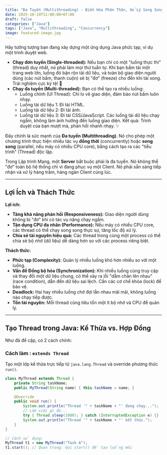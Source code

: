 ```yaml
---
title: "Đa Tuyến (Multithreading) - Biến Hóa Phân Thân, Xử Lý Song Song"
date: 2025-10-19T11:00:00+07:00
draft: false
categories: ["Java"]
tags: ["Java", "Multithreading", "Concurrency"]
image: featured-image.jpg
---
```


Hãy tưởng tượng bạn đang xây dựng một ứng dụng Java phức tạp, ví dụ một trình duyệt web.

* **Chạy đơn tuyến (Single-threaded):** Nếu bạn chỉ có một "luồng thực thi" (thread) duy nhất, nó phải làm mọi thứ tuần tự. Khi bạn bấm tải một trang web lớn, luồng đó bận rộn tải dữ liệu, và toàn bộ giao diện người dùng (các nút bấm, thanh cuộn) sẽ bị "đơ" (freeze) cho đến khi tải xong. Trải nghiệm cực kỳ tệ! 🥶
* **Chạy đa tuyến (Multi-threaded):** Bạn có thể tạo ra nhiều luồng:
    * Luồng chính (UI Thread): Chỉ lo vẽ giao diện, đảm bảo nút bấm luôn nhạy.
    * Luồng tải dữ liệu 1: Đi tải HTML.
    * Luồng tải dữ liệu 2: Đi tải ảnh.
    * Luồng tải dữ liệu 3: Đi tải CSS/JavaScript.
    Các luồng tải dữ liệu chạy ngầm, không làm ảnh hưởng đến luồng giao diện. Kết quả: Trình duyệt của bạn mượt mà, phản hồi nhanh nhạy. ✨

Đây chính là sức mạnh của **Đa tuyến (Multithreading)**. Nó cho phép một chương trình thực hiện nhiều tác vụ **đồng thời** (concurrently) hoặc **song song** (parallel, nếu máy có nhiều CPU core), bằng cách tạo ra các "tiểu trình" (Thread) độc lập.

Trong Lập trình Mạng, một **Server** bắt buộc phải là đa tuyến. Nó không thể "đơ" toàn bộ hệ thống chỉ vì đang phục vụ một Client. Nó phải sẵn sàng tiếp nhận và xử lý hàng trăm, hàng ngàn Client cùng lúc.

***

## Lợi Ích và Thách Thức

**Lợi ích:**
* **Tăng khả năng phản hồi (Responsiveness):** Giao diện người dùng không bị "đơ" khi có tác vụ nặng chạy ngầm.
* **Tận dụng CPU đa nhân (Performance):** Nếu máy có nhiều CPU core, các thread có thể chạy song song thực sự, tăng tốc độ xử lý.
* **Chia sẻ tài nguyên hiệu quả:** Các thread trong cùng một process có thể chia sẻ bộ nhớ (dữ liệu) dễ dàng hơn so với các process riêng biệt.

**Thách thức:**
* **Phức tạp (Complexity):** Quản lý nhiều luồng khó hơn nhiều so với một luồng.
* **Vấn đề Đồng bộ hóa (Synchronization):** Khi nhiều luồng cùng truy cập và thay đổi một dữ liệu chung, có thể xảy ra lỗi "dẫm chân lên nhau" (race condition), dẫn đến dữ liệu sai lệch. Cần các cơ chế khóa (lock) để bảo vệ.
* **Deadlock:** Hai hay nhiều luồng chờ đợi lẫn nhau mãi mãi, không luồng nào chạy tiếp được.
* **Tốn tài nguyên:** Mỗi thread cũng tiêu tốn một ít bộ nhớ và CPU để quản lý.

***

## Tạo Thread trong Java: Kế Thừa vs. Hợp Đồng

Như đã đề cập, có 2 cách chính:

### Cách làm : `extends Thread`

Tạo một lớp kế thừa trực tiếp từ `java.lang.Thread` và override phương thức `run()`.

```java
class MyThread extends Thread {
    private String taskName;
    public MyThread(String name) { this.taskName = name; }

    @Override
    public void run() {
        System.out.println("Thread '" + taskName + "' đang chạy...");
        // Làm việc gì đó...
        try { Thread.sleep(1000); } catch (InterruptedException e) {}
        System.out.println("Thread '" + taskName + "' kết thúc.");
    }
}

// Cách sử dụng:
MyThread t1 = new MyThread("Task A");
t1.start(); // Quan trọng: Gọi start() để tạo luồng mới